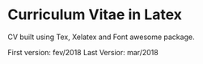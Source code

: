 # Curriculum Vitae in Latex

CV built using Tex, Xelatex and Font awesome package.

First version: fev/2018
Last Versior: mar/2018

